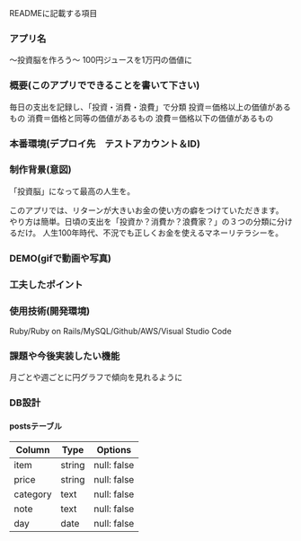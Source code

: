 READMEに記載する項目
### アプリ名
  〜投資脳を作ろう〜
  100円ジュースを1万円の価値に

### 概要(このアプリでできることを書いて下さい)
  毎日の支出を記録し、「投資・消費・浪費」で分類
    投資＝価格以上の価値があるもの
    消費＝価格と同等の価値があるもの
    浪費＝価格以下の価値があるもの

### 本番環境(デプロイ先　テストアカウント＆ID)
    
### 制作背景(意図)
「投資脳」になって最高の人生を。

 このアプリでは、リターンが大きいお金の使い方の癖をつけていただきます。
 やり方は簡単。日頃の支出を「投資か？消費か？浪費家？」の３つの分類に分けるだけ。
 人生100年時代、不況でも正しくお金を使えるマネーリテラシーを。


### DEMO(gifで動画や写真)


### 工夫したポイント
  

### 使用技術(開発環境)
  Ruby/Ruby on Rails/MySQL/Github/AWS/Visual Studio Code


### 課題や今後実装したい機能
  月ごとや週ごとに円グラフで傾向を見れるように

### DB設計

#### postsテーブル
|Column|Type|Options|
|------|----|-------|
|item|string|null: false|
|price|string|null: false|
|category|text|null: false|
|note|text|null: false|
|day|date|null: false|
